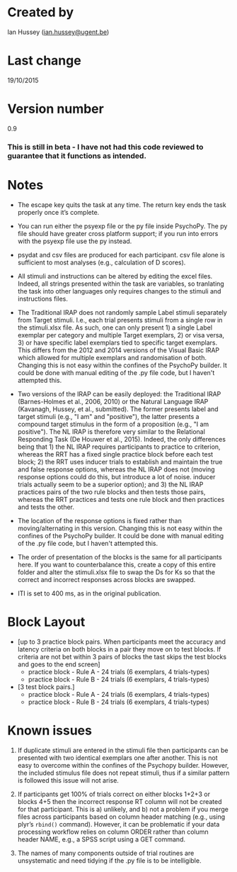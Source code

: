 # Created by
Ian Hussey (ian.hussey@ugent.be)

# Last change
19/10/2015

# Version number
0.9

### This is still in beta - I have not had this code reviewed to guarantee that it functions as intended.

# Notes
- The escape key quits the task at any time. The return key ends the task properly once it’s complete.

- You can run either the psyexp file or the py file inside PsychoPy. The py file should have greater cross platform support; if you run into errors with the psyexp file use the py instead.

- psydat and csv files are produced for each participant. csv file alone is sufficient to most analyses (e.g., calculation of D scores).

- All stimuli and instructions can be altered by editing the excel files. Indeed, all strings presented within the task are variables, so tranlating the task into other languages only requires changes to the stimuli and instructions files.

- The Traditional IRAP does not randomly sample Label stimuli separately from Target stimuli. I.e., each trial presents stimuli from a single row in the stimuli.xlsx file. As such, one can only present 1) a single Label exemplar per category and multiple Target exemplars, 2) or visa versa, 3) or have specific label exemplars tied to specific target exemplars. This differs from the 2012 and 2014 versions of the Visual Basic IRAP which allowed for multiple exemplars and randomisation of both. Changing this is not easy within the confines of the PsychoPy builder. It could be done with manual editing of the .py file code, but I haven't attempted this.

- Two versions of the IRAP can be easily deployed: the Traditional IRAP (Barnes-Holmes et al., 2006, 2010) or the Natural Language IRAP (Kavanagh, Hussey, et al., submitted). The former presents label and target stimuli (e.g., "I am" and "positive"), the latter presents a compound target stimulus in the form of a proposition (e.g., "I am positive"). The NL IRAP is therefore very similar to the Relational Responding Task (De Houwer et al., 2015). Indeed, the only differences being that 1) the NL IRAP requires participants to practice to criterion, whereas the RRT has a fixed single practice block before each test block; 2) the RRT uses inducer trials to establish and maintain the true and false response options, whereas the NL IRAP does not (moving response options could do this, but introduce a lot of noise. inducer trials actually seem to be a superior option); and 3) the NL IRAP practices pairs of the two rule blocks and then tests those pairs, whereas the RRT practices and tests one rule block and then practices and tests the other.  

- The location of the response options is fixed rather than moving/alternating in this version. Changing this is not easy within the confines of the PsychoPy builder. It could be done with manual editing of the .py file code, but I haven't attempted this.

- The order of presentation of the blocks is the same for all participants here. If you want to counterbalance this, create a copy of this entire folder and alter the stimuli.xlsx file to swap the Ds for Ks so that the correct and incorrect responses across blocks are swapped.

- ITI is set to 400 ms, as in the original publication.

# Block Layout
- [up to 3 practice block pairs. When participants meet the accuracy and latency criteria on both blocks in a pair they move on to test blocks. If criteria are not bet within 3 pairs of blocks the tast skips the test blocks and goes to the end screen]
  - practice block - Rule A - 24 trials (6 exemplars, 4 trials-types)
  - practice block - Rule B - 24 trials (6 exemplars, 4 trials-types)
- [3 test block pairs.]
  - practice block - Rule A - 24 trials (6 exemplars, 4 trials-types)
  - practice block - Rule B - 24 trials (6 exemplars, 4 trials-types)

# Known issues
1. If duplicate stimuli are entered in the stimuli file then participants can be presented with two identical exemplars one after another. This is not easy to overcome within the confines of the Psychopy builder. However, the included stimulus file does not repeat stimuli, thus if a similar pattern is followed this issue will not arise.

2. If participants get 100% of trials correct on either blocks 1+2+3 or blocks 4+5 then the incorrect response RT column will not be created for that participant. This is a) unlikely, and b) not a problem if you merge files across participants based on column header matching (e.g., using plyr’s `rbind()` command). However, it can be problematic if your data processing workflow relies on column ORDER rather than column header NAME, e.g., a SPSS script using a GET command.

3. The names of many components outside of trial routines are unsystematic and need tidying if the .py file is to be intelligible.
